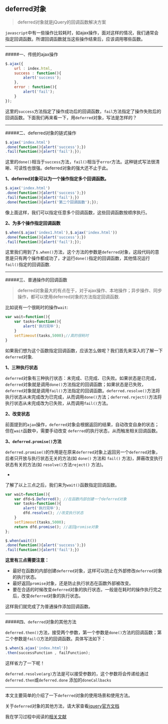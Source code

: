 ## deferred对象
> deferred对象就是jQuery的回调函数解决方案

`javascript`中有一些操作比较耗时，如ajax操作，面对这样的情况，我们通常会指定回调函数。所谓回调函数就当这些操作结束后，应该调用哪些函数。

---

#####一、传统的ajax操作
```javascript
$.ajax({
    url : index.html,
    success : function(){
        alert('success');
    },
    error : function(){
        alert('fail');
    }  
});
```
这里的`success`方法指定了操作成功后的回调函数，`fail`方法指定了操作失败后的回调函数。下面我们再来看一下，用`deferred`对象，写法是怎样的？

---

#####二、deferred对象的链式操作

```javascript
$.ajax('index.html')
.done(function(){alert('success');})
.fail(function(){alert('fail');});
```
这里的`done()`相当于`success`方法，`fail()`相当于`error`方法。这种链式写法很清晰、可读性也很强。deferred对象的强大还不止于此。

**1、deferred对象可以为一个操作指定多个回调函数。**


```javascript
$.ajax('index.html')
.done(function(){alert('success');})
.fail(function(){alert('fail');})
.done(function(){alert('第二个回调函数');});
```
像上面这样，我们可以指定任意多个回调函数，这些回调函数按顺序执行。


**2、为多个操作指定回调函数**

```javascript
$.when($.ajax('index1.html'),$.ajax('index.html'))
.done(function(){alert('success');})
.fail(function(){alert('fail');});
```
 这里我们用到了`$.when()`方法，这个方法的参数是`deferred`对象，这段代码的意思是只有两个操作都成功了，才运行`done()`指定的回调函数，其他情况运行`fail()`指定的回调函数.
 
 ---

#####三、普通操作的回调函数
> deferred对象最大的有点在于，对于ajax操作、本地操作；异步操作、同步操作，都可以使用deferred对象的方法指定回调函数.

比如说有一个很耗时的操作`wait`:

```javascript
var wait=function(){
    var tasks=function(){
        alert('执行完毕');
    }
    setTimeout(tasks,5000);//真的很耗时
}
```
如果我们想为这个函数指定回调函数，应该怎么做呢？我们首先来深入的了解一下`deferred`对象.

**1、三种执行状态**

`deferred`对象有三种执行状态：未完成、已完成、已失败。如果状态是已完成，`deferred`对象就是调用`done()`方法指定的回调函数；如果状态是已失败，`deferred`对象就是调用`fail()`方法指定的回调函数。`deferred.resolve()`方法将执行状态从未完成改为已完成，从而调用`done()`方法；`deferred.reject()`方法将执行状态从未完成改为已失败，从而调用`fail()`方法。

**2、改变状态**

前面提到的`ajax`操作，`deferred`对象会根据返回的结果，自动改变自身的状态；但在`wait`函数中，需要手动改变 `deferred`的执行状态，从而触发相关回调函数。

**3、`deferred.promise()`方法**

`deferred.promise()`的作用是在原来`deferred`对象上返回另一个`deferred`对象，后者只开放与执行状态无关的方法(如 `done()` 方法和 `fail()` 方法)，屏蔽改变执行状态有关的方法(如 `resolve()`方法`reject()` 方法)。

-

了解了以上三点之后，我们来为`wait()`函数指定回调函数。

```javascript
var wait=function(){
    var dfd=$.Deferred(); //在函数内部创建一个deferred对象
    var tasks=function(){
        alert('执行完毕');
        dfd.resolve(); //改变执行状态
    }
    setTimeout(tasks,5000);
    return dfd.promise(); //返回promise对象
};

$.when(wait())
.done(function(){alert('success');})
.fail(function(){alert('fail');})
```
**这里有三点需要注意：**

* 最好在函数的内部创建`deferred`对象，这样可以防止在外部修改`deferred`对象的执行状态。
* 最好返回`promise`对象，还是防止执行状态在函数外部被改变。
* 要在合适的时候改变`deferred`对象的执行状态，一般是在耗时的操作执行完之后，改变`deferred`对象的执行状态。

这样我们就完成了为普通操作添加回调函数。

---

#####四、`deferred`对象的其他方法

`deferred.then()`方法，接受两个参数，第一个参数是`done()`方法的回调函数；第二个参数是`fail(`)方法的回调函数。具体写法如下：

```javascript
$.when($.ajax('index.html'))
.then(successFunction , failFunction);
```
这样省力了一下呢！

`deferred.resolve(arg)`方法是可以接受参数的，这个参数将会传递给通过`deferred.then`或`deferred.done` 添加的`doneCallbacks`

---
本文主要简单的介绍了一下`deferred`对象的使用场景和使用方法。

关于`deferred`对象的其他方法，请大家查看[jquery官方文档](http://www.jquery123.com/category/deferred-object/)

我在学习过程中阅读的[相关文献](http://www.ruanyifeng.com/blog/2011/08/a_detailed_explanation_of_jquery_deferred_object.html)


